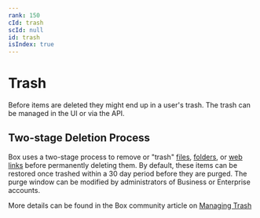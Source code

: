 ```yaml
---
rank: 150
cId: trash
scId: null
id: trash
isIndex: true
---
```


# Trash

Before items are deleted they might end up in a user's trash. The trash can be
managed in the UI or via the API.

## Two-stage Deletion Process

Box uses a two-stage process to remove or "trash" [files], [folders], or
[web links] before permanently deleting them. By default, these items can be
restored once trashed within a 30 day period before they are purged. The purge
window can be modified by administrators of Business or Enterprise accounts.

More details can be found in the Box community article on [Managing Trash]

[files]: https://box.dev/en/reference/resources/file/
[folders]: https://box.dev/en/reference/resources/folder/
[web links]: https://box.dev/en/reference/resources/web-link/
[Managing Trash]: https://community.box.com/t5/Managing-Files-and-Folders/Manage-Trash/ta-p/19212
